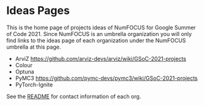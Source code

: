 # Ideas Pages

This is the home page of projects ideas of NumFOCUS for Google Summer of Code 2021.
Since NumFOCUS is an umbrella organization you will only find links to the ideas
page of each organization under the NumFOCUS umbrella at this page.

- ArviZ https://github.com/arviz-devs/arviz/wiki/GSoC-2021-projects
- Colour
- Optuna
- PyMC3 https://github.com/pymc-devs/pymc3/wiki/GSoC-2021-projects
- PyTorch-Ignite

See the [README](https://github.com/numfocus/gsoc/blob/master/README.md#organizations-confirmed-under-numfocus-umbrella) for contact information of each org.

